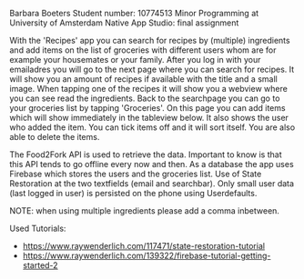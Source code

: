 Barbara Boeters
Student number: 10774513
Minor Programming at University of Amsterdam
Native App Studio: final assignment

With the 'Recipes' app you can search for recipes by (multiple) ingredients and add items on the list of groceries with different users whom are for example your housemates or your family. After you log in with your emailadres you will go to the next page where you can search for recipes. It will show you an amount of recipes if available with the title and a small image. When tapping one of the recipes it will show you a webview where you can see read the ingredients. Back to the searchpage you can go to your groceries list by tapping 'Groceries'. On this page you can add items which will show immediately in the tableview below. It also shows the user who added the item. You can tick items off and it will sort itself. You are also able to delete the items.

The Food2Fork API is used to retrieve the data. Important to know is that this API tends to go offline every now and then. As a database the app uses Firebase which stores the users and the groceries list. Use of State Restoration at the two textfields (email and searchbar). Only small user data (last logged in user) is persisted on the phone using Userdefaults.

NOTE: when using multiple ingredients please add a comma inbetween.

Used Tutorials: 
- https://www.raywenderlich.com/117471/state-restoration-tutorial
- https://www.raywenderlich.com/139322/firebase-tutorial-getting-started-2
